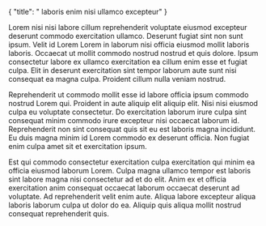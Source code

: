 {
  "title": " laboris enim nisi ullamco excepteur"
}

Lorem nisi nisi labore cillum reprehenderit voluptate eiusmod excepteur deserunt commodo exercitation ullamco. Deserunt fugiat sint non sunt ipsum. Velit id Lorem Lorem in laborum nisi officia eiusmod mollit laboris laboris. Occaecat ut mollit commodo nostrud nostrud et quis dolore. Ipsum consectetur labore ex ullamco exercitation ea cillum enim esse et fugiat culpa. Elit in deserunt exercitation sint tempor laborum aute sunt nisi consequat ea magna culpa. Proident cillum nulla veniam nostrud.

Reprehenderit ut commodo mollit esse id labore officia ipsum commodo nostrud Lorem qui. Proident in aute aliquip elit aliquip elit. Nisi nisi eiusmod culpa eu voluptate consectetur. Do exercitation laborum irure culpa sint consequat minim commodo irure excepteur nisi occaecat laborum id. Reprehenderit non sint consequat quis sit eu est laboris magna incididunt. Eu duis magna minim id Lorem commodo ex deserunt officia. Non fugiat enim culpa amet sit et exercitation ipsum.

Est qui commodo consectetur exercitation culpa exercitation qui minim ea officia eiusmod laborum Lorem. Culpa magna ullamco tempor est laboris sint labore magna nisi consectetur ad et do elit. Anim ex et officia exercitation anim consequat occaecat laborum occaecat deserunt ad voluptate. Ad reprehenderit velit enim aute. Aliqua labore excepteur aliqua laboris laborum culpa ut dolor do ea. Aliquip quis aliqua mollit nostrud consequat reprehenderit quis.